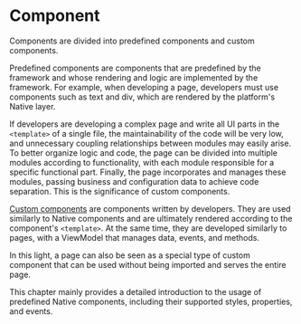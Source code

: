 <!-- 源地址: https://iot.mi.com/vela/quickapp/en/components/ -->

# Component

Components are divided into predefined components and custom components.

Predefined components are components that are predefined by the framework and whose rendering and logic are implemented by the framework. For example, when developing a page, developers must use components such as text and div, which are rendered by the platform's Native layer.

If developers are developing a complex page and write all UI parts in the `<template>` of a single file, the maintainability of the code will be very low, and unnecessary coupling relationships between modules may easily arise. To better organize logic and code, the page can be divided into multiple modules according to functionality, with each module responsible for a specific functional part. Finally, the page incorporates and manages these modules, passing business and configuration data to achieve code separation. This is the significance of custom components.

[Custom components](</vela/quickapp/en/guide/framework/template/component.html>) are components written by developers. They are used similarly to Native components and are ultimately rendered according to the component's `<template>`. At the same time, they are developed similarly to pages, with a ViewModel that manages data, events, and methods.

In this light, a page can also be seen as a special type of custom component that can be used without being imported and serves the entire page.

This chapter mainly provides a detailed introduction to the usage of predefined Native components, including their supported styles, properties, and events.
